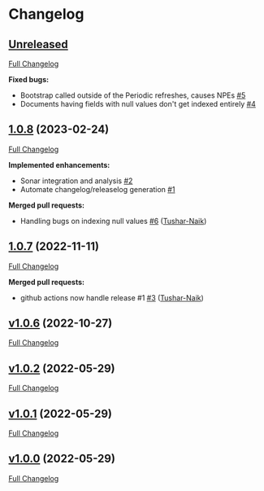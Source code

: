 # Changelog

## [Unreleased](https://github.com/livetheoogway/forage/tree/HEAD)

[Full Changelog](https://github.com/livetheoogway/forage/compare/1.0.8...HEAD)

**Fixed bugs:**

- Bootstrap called outside of the Periodic refreshes, causes NPEs [\#5](https://github.com/livetheoogway/forage/issues/5)
- Documents having fields with null values don't get indexed entirely [\#4](https://github.com/livetheoogway/forage/issues/4)

## [1.0.8](https://github.com/livetheoogway/forage/tree/1.0.8) (2023-02-24)

[Full Changelog](https://github.com/livetheoogway/forage/compare/1.0.7...1.0.8)

**Implemented enhancements:**

- Sonar integration and analysis [\#2](https://github.com/livetheoogway/forage/issues/2)
- Automate changelog/releaselog generation [\#1](https://github.com/livetheoogway/forage/issues/1)

**Merged pull requests:**

- Handling bugs on indexing null values [\#6](https://github.com/livetheoogway/forage/pull/6) ([Tushar-Naik](https://github.com/Tushar-Naik))

## [1.0.7](https://github.com/livetheoogway/forage/tree/1.0.7) (2022-11-11)

[Full Changelog](https://github.com/livetheoogway/forage/compare/v1.0.6...1.0.7)

**Merged pull requests:**

- github actions now handle release \#1 [\#3](https://github.com/livetheoogway/forage/pull/3) ([Tushar-Naik](https://github.com/Tushar-Naik))

## [v1.0.6](https://github.com/livetheoogway/forage/tree/v1.0.6) (2022-10-27)

[Full Changelog](https://github.com/livetheoogway/forage/compare/v1.0.2...v1.0.6)

## [v1.0.2](https://github.com/livetheoogway/forage/tree/v1.0.2) (2022-05-29)

[Full Changelog](https://github.com/livetheoogway/forage/compare/v1.0.1...v1.0.2)

## [v1.0.1](https://github.com/livetheoogway/forage/tree/v1.0.1) (2022-05-29)

[Full Changelog](https://github.com/livetheoogway/forage/compare/v1.0.0...v1.0.1)

## [v1.0.0](https://github.com/livetheoogway/forage/tree/v1.0.0) (2022-05-29)

[Full Changelog](https://github.com/livetheoogway/forage/compare/27613acaae8b31e0690c83184c3f50787b1995e0...v1.0.0)



